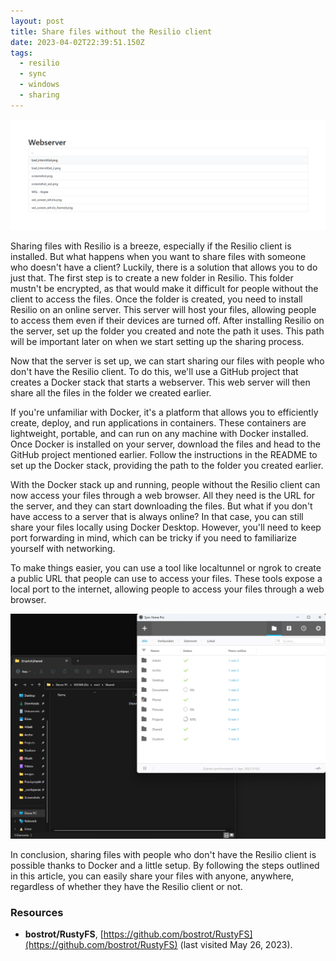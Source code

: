```yaml
---
layout: post
title: Share files without the Resilio client
date: 2023-04-02T22:39:51.150Z
tags:
  - resilio
  - sync
  - windows
  - sharing
---
```

![Webserver for fiels](/assets/uploads/screenshot-2023-04-03-010211.png)

Sharing files with Resilio is a breeze, especially if the Resilio client is installed. But what happens when you want to share files with someone who doesn't have a client? Luckily, there is a solution that allows you to do just that.
The first step is to create a new folder in Resilio. This folder mustn't be encrypted, as that would make it difficult for people without the client to access the files. Once the folder is created, you need to install Resilio on an online server. This server will host your files, allowing people to access them even if their devices are turned off.
After installing Resilio on the server, set up the folder you created and note the path it uses. This path will be important later on when we start setting up the sharing process.

Now that the server is set up, we can start sharing our files with people who don't have the Resilio client. To do this, we'll use a GitHub project that creates a Docker stack that starts a webserver. This web server will then share all the files in the folder we created earlier.

If you're unfamiliar with Docker, it's a platform that allows you to efficiently create, deploy, and run applications in containers. These containers are lightweight, portable, and can run on any machine with Docker installed.
Once Docker is installed on your server, download the files and head to the GitHub project mentioned earlier. Follow the instructions in the README to set up the Docker stack, providing the path to the folder you created earlier.

With the Docker stack up and running, people without the Resilio client can now access your files through a web browser. All they need is the URL for the server, and they can start downloading the files.
But what if you don't have access to a server that is always online? In that case, you can still share your files locally using Docker Desktop. However, you'll need to keep port forwarding in mind, which can be tricky if you need to familiarize yourself with networking.

To make things easier, you can use a tool like localtunnel or ngrok to create a public URL that people can use to access your files. These tools expose a local port to the internet, allowing people to access your files through a web browser.

![Resilio screenshot](/assets/uploads/screenshot-2023-04-03-010743.png)

In conclusion, sharing files with people who don't have the Resilio client is possible thanks to Docker and a little setup. By following the steps outlined in this article, you can easily share your files with anyone, anywhere, regardless of whether they have the Resilio client or not.

### Resources

- **bostrot/RustyFS**, [https://github.com/bostrot/RustyFS](https://github.com/bostrot/RustyFS) (last visited May 26, 2023).
